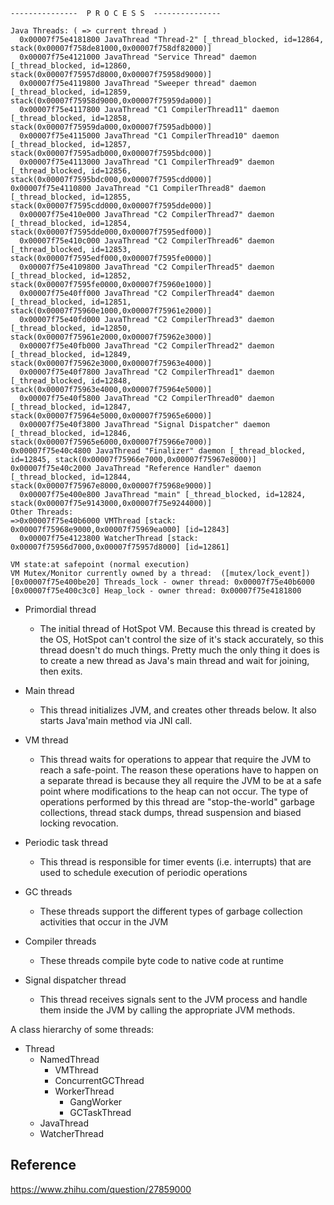 ```
---------------  P R O C E S S  ---------------                                                                                                                                                              
                                                                                                                                         Java Threads: ( => current thread )                                                                                                                                                                          
  0x00007f75e4181800 JavaThread "Thread-2" [_thread_blocked, id=12864, stack(0x00007f758de81000,0x00007f758df82000)]                                                                                         
  0x00007f75e4121000 JavaThread "Service Thread" daemon [_thread_blocked, id=12860, stack(0x00007f75957d8000,0x00007f75958d9000)]                                                                            
  0x00007f75e4119800 JavaThread "Sweeper thread" daemon [_thread_blocked, id=12859, stack(0x00007f75958d9000,0x00007f75959da000)]                                                                            
  0x00007f75e4117800 JavaThread "C1 CompilerThread11" daemon [_thread_blocked, id=12858, stack(0x00007f75959da000,0x00007f7595adb000)]                                                                       
  0x00007f75e4115000 JavaThread "C1 CompilerThread10" daemon [_thread_blocked, id=12857, stack(0x00007f7595adb000,0x00007f7595bdc000)]                                                                       
  0x00007f75e4113000 JavaThread "C1 CompilerThread9" daemon [_thread_blocked, id=12856, stack(0x00007f7595bdc000,0x00007f7595cdd000)]                                                                          0x00007f75e4110800 JavaThread "C1 CompilerThread8" daemon [_thread_blocked, id=12855, stack(0x00007f7595cdd000,0x00007f7595dde000)]                                                                        
  0x00007f75e410e000 JavaThread "C2 CompilerThread7" daemon [_thread_blocked, id=12854, stack(0x00007f7595dde000,0x00007f7595edf000)]                                                                        
  0x00007f75e410c000 JavaThread "C2 CompilerThread6" daemon [_thread_blocked, id=12853, stack(0x00007f7595edf000,0x00007f7595fe0000)]                                                                        
  0x00007f75e4109800 JavaThread "C2 CompilerThread5" daemon [_thread_blocked, id=12852, stack(0x00007f7595fe0000,0x00007f75960e1000)]                                                                        
  0x00007f75e40ff000 JavaThread "C2 CompilerThread4" daemon [_thread_blocked, id=12851, stack(0x00007f75960e1000,0x00007f75961e2000)]                                                                        
  0x00007f75e40fd000 JavaThread "C2 CompilerThread3" daemon [_thread_blocked, id=12850, stack(0x00007f75961e2000,0x00007f75962e3000)]                                                                        
  0x00007f75e40fb000 JavaThread "C2 CompilerThread2" daemon [_thread_blocked, id=12849, stack(0x00007f75962e3000,0x00007f75963e4000)]                                                                        
  0x00007f75e40f7800 JavaThread "C2 CompilerThread1" daemon [_thread_blocked, id=12848, stack(0x00007f75963e4000,0x00007f75964e5000)]                                                                        
  0x00007f75e40f5800 JavaThread "C2 CompilerThread0" daemon [_thread_blocked, id=12847, stack(0x00007f75964e5000,0x00007f75965e6000)]                                                                        
  0x00007f75e40f3800 JavaThread "Signal Dispatcher" daemon [_thread_blocked, id=12846, stack(0x00007f75965e6000,0x00007f75966e7000)]                                                                           0x00007f75e40c4800 JavaThread "Finalizer" daemon [_thread_blocked, id=12845, stack(0x00007f75966e7000,0x00007f75967e8000)]                                                                                   0x00007f75e40c2000 JavaThread "Reference Handler" daemon [_thread_blocked, id=12844, stack(0x00007f75967e8000,0x00007f75968e9000)]                                                                         
  0x00007f75e400e800 JavaThread "main" [_thread_blocked, id=12824, stack(0x00007f75e9143000,0x00007f75e9244000)]                                                                                                                                                                                                                                                                                                          Other Threads:                                                                                                                                                                                               
=>0x00007f75e40b6000 VMThread [stack: 0x00007f75968e9000,0x00007f75969ea000] [id=12843]                                                                                                                      
  0x00007f75e4123800 WatcherThread [stack: 0x00007f75956d7000,0x00007f75957d8000] [id=12861]                                                                                                                 
                                                                                                                                          VM state:at safepoint (normal execution)                                                                                                VM Mutex/Monitor currently owned by a thread:  ([mutex/lock_event])                                                                                                                                          
[0x00007f75e400be20] Threads_lock - owner thread: 0x00007f75e40b6000                                                                                                                                         
[0x00007f75e400c3c0] Heap_lock - owner thread: 0x00007f75e4181800 
```

- Primordial thread
  - The initial thread of HotSpot VM. Because this thread is created by the OS, HotSpot can't control the size of it's stack accurately, so this thread doesn't do much things. Pretty much the only thing it does is to create a new thread as Java's main thread and wait for joining, then exits.
  
- Main thread
  - This thread initializes JVM, and creates other threads below. It also starts Java'main method via JNI call.

- VM thread
  - This thread waits for operations to appear that require the JVM to reach a safe-point. The reason these operations have to happen on a separate thread is because they all require the JVM to be at a safe point where modifications to the heap can not occur. The type of operations performed by this thread are "stop-the-world" garbage collections, thread stack dumps, thread suspension and biased locking revocation.
  
- Periodic task thread
  - This thread is responsible for timer events (i.e. interrupts) that are used to schedule execution of periodic operations
  
- GC threads
  - These threads support the different types of garbage collection activities that occur in the JVM
  
- Compiler threads
  - These threads compile byte code to native code at runtime
  
- Signal dispatcher thread
  - This thread receives signals sent to the JVM process and handle them inside the JVM by calling the appropriate JVM methods.

A class hierarchy of some threads:
- Thread
  - NamedThread
    - VMThread
    - ConcurrentGCThread
    - WorkerThread
      - GangWorker
      - GCTaskThread
  - JavaThread
  - WatcherThread

## Reference
https://www.zhihu.com/question/27859000
